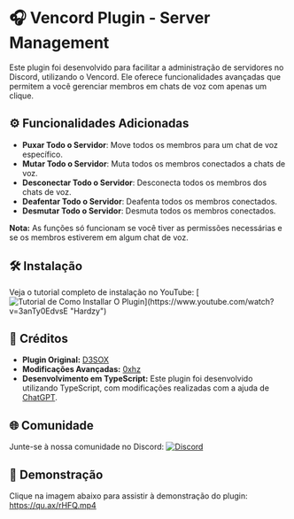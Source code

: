 # 🎧 Vencord Plugin - Server Management

Este plugin foi desenvolvido para facilitar a administração de servidores no Discord, utilizando o Vencord. Ele oferece funcionalidades avançadas que permitem a você gerenciar membros em chats de voz com apenas um clique.

## ⚙️ Funcionalidades Adicionadas
- **Puxar Todo o Servidor**: Move todos os membros para um chat de voz específico.
- **Mutar Todo o Servidor**: Muta todos os membros conectados a chats de voz.
- **Desconectar Todo o Servidor**: Desconecta todos os membros dos chats de voz.
- **Deafentar Todo o Servidor**: Deafenta todos os membros conectados.
- **Desmutar Todo o Servidor**: Desmuta todos os membros conectados.

**Nota:** As funções só funcionam se você tiver as permissões necessárias e se os membros estiverem em algum chat de voz.

## 🛠️ Instalação

Veja o tutorial completo de instalação no YouTube:
[![Tutorial de Como Installar O Plugin]([https://imgur.com/a/dLdHoRR](https://i.imgur.com/LFnyPMF_d.webp?maxwidth=760&fidelity=grand))](https://www.youtube.com/watch?v=3anTy0EdvsE "Hardzy")

## 📜 Créditos
- **Plugin Original:** [D3SOX](https://github.com/D3SOX)
- **Modificações Avançadas:** [0xhz](https://github.com/0xhz)
- **Desenvolvimento em TypeScript:** Este plugin foi desenvolvido utilizando TypeScript, com modificações realizadas com a ajuda de [ChatGPT](https://chatgpt.com/).

## 🌐 Comunidade

Junte-se à nossa comunidade no Discord:
[![Discord](https://img.shields.io/badge/Discord-Community-blue?style=for-the-badge&logo=discord)](https://gg.gg/hardzy)

## 🎥 Demonstração

Clique na imagem abaixo para assistir à demonstração do plugin:
https://qu.ax/rHFQ.mp4
